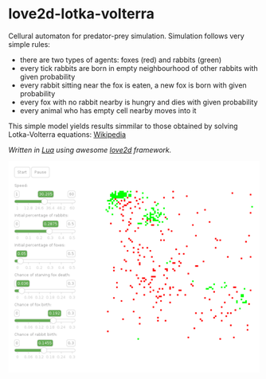 # love2d-lotka-volterra
Cellural automaton for predator-prey simulation.
Simulation follows very simple rules:
  * there are two types of agents: foxes (red) and rabbits (green)
  * every tick rabbits are born in empty neighbourhood of other rabbits with given probability
  * every rabbit sitting near the fox is eaten, a new fox is born with given probability
  * every fox with no rabbit nearby is hungry and dies with given probability
  * every animal who has empty cell nearby moves into it
  
This simple model yields results simmilar to those obtained by solving Lotka-Volterra equations:
[Wikipedia](https://en.wikipedia.org/wiki/Lotka%E2%80%93Volterra_equations)

*Written in [Lua](https://www.lua.org/) using awesome [love2d](https://love2d.org/) framework.*

![Animals in action](screen.png)
